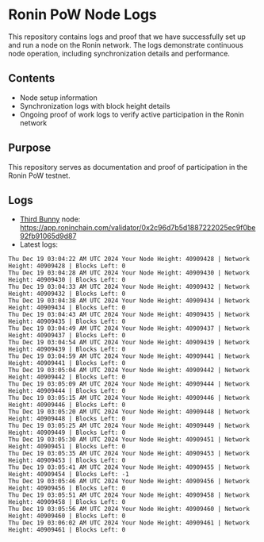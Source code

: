 # Ronin PoW Node Logs

This repository contains logs and proof that we have successfully set up and run a node on the Ronin network. The logs demonstrate continuous node operation, including synchronization details and performance.

## Contents

- Node setup information
- Synchronization logs with block height details
- Ongoing proof of work logs to verify active participation in the Ronin network

## Purpose

This repository serves as documentation and proof of participation in the Ronin PoW testnet.

## Logs

- [Third Bunny](https://thirdbunny.xyz/) node: https://app.roninchain.com/validator/0x2c96d7b5d1887222025ec9f0be92fb91065d9d87
- Latest logs:
```
Thu Dec 19 03:04:22 AM UTC 2024 Your Node Height: 40909428 | Network Height: 40909428 | Blocks Left: 0
Thu Dec 19 03:04:28 AM UTC 2024 Your Node Height: 40909430 | Network Height: 40909430 | Blocks Left: 0
Thu Dec 19 03:04:33 AM UTC 2024 Your Node Height: 40909432 | Network Height: 40909432 | Blocks Left: 0
Thu Dec 19 03:04:38 AM UTC 2024 Your Node Height: 40909434 | Network Height: 40909434 | Blocks Left: 0
Thu Dec 19 03:04:43 AM UTC 2024 Your Node Height: 40909435 | Network Height: 40909435 | Blocks Left: 0
Thu Dec 19 03:04:49 AM UTC 2024 Your Node Height: 40909437 | Network Height: 40909437 | Blocks Left: 0
Thu Dec 19 03:04:54 AM UTC 2024 Your Node Height: 40909439 | Network Height: 40909439 | Blocks Left: 0
Thu Dec 19 03:04:59 AM UTC 2024 Your Node Height: 40909441 | Network Height: 40909441 | Blocks Left: 0
Thu Dec 19 03:05:04 AM UTC 2024 Your Node Height: 40909442 | Network Height: 40909442 | Blocks Left: 0
Thu Dec 19 03:05:09 AM UTC 2024 Your Node Height: 40909444 | Network Height: 40909444 | Blocks Left: 0
Thu Dec 19 03:05:15 AM UTC 2024 Your Node Height: 40909446 | Network Height: 40909446 | Blocks Left: 0
Thu Dec 19 03:05:20 AM UTC 2024 Your Node Height: 40909448 | Network Height: 40909448 | Blocks Left: 0
Thu Dec 19 03:05:25 AM UTC 2024 Your Node Height: 40909449 | Network Height: 40909449 | Blocks Left: 0
Thu Dec 19 03:05:30 AM UTC 2024 Your Node Height: 40909451 | Network Height: 40909451 | Blocks Left: 0
Thu Dec 19 03:05:35 AM UTC 2024 Your Node Height: 40909453 | Network Height: 40909453 | Blocks Left: 0
Thu Dec 19 03:05:41 AM UTC 2024 Your Node Height: 40909455 | Network Height: 40909454 | Blocks Left: -1
Thu Dec 19 03:05:46 AM UTC 2024 Your Node Height: 40909456 | Network Height: 40909456 | Blocks Left: 0
Thu Dec 19 03:05:51 AM UTC 2024 Your Node Height: 40909458 | Network Height: 40909458 | Blocks Left: 0
Thu Dec 19 03:05:56 AM UTC 2024 Your Node Height: 40909460 | Network Height: 40909460 | Blocks Left: 0
Thu Dec 19 03:06:02 AM UTC 2024 Your Node Height: 40909461 | Network Height: 40909461 | Blocks Left: 0
```
